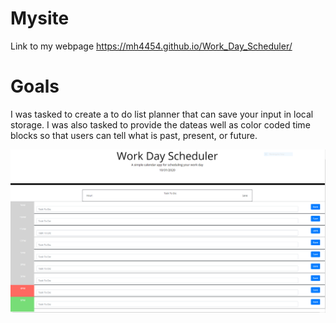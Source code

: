 # Mysite
Link to my webpage https://mh4454.github.io/Work_Day_Scheduler/
# Goals
I was tasked to create a to do list planner that can save your input in local storage. I was also tasked to provide the dateas well as color coded time blocks
so that users can tell what is past, present, or future.

![Site demo](assets/images/work-day-schuduler.png)